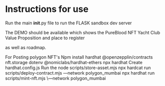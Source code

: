 # Instructions for use
Run the main __init__.py file to 
run the FLASK sandbox dev server

The DEMO should be available which shows the PureBlood NFT Yacht Club Value Proposition and place to register 

as well as roadmap.

For Posting polygon NFT's 
Npm install hardhat  @openzepplin/contracts nft.storage dotenv @nomiclabs/hardhat-ethers
npx hardhat
Create hardhat.config.js
Run the node scripts/store-asset.mjs
npx hardcat run scripts/deploy-contract.mjs —network polygon_mumbai
npx hardhat run scripts/mint-nft.mjs \—network polygon_mumbai
